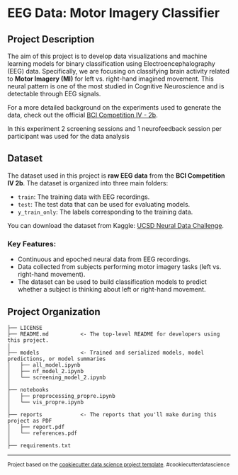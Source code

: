 EEG Data: Motor Imagery Classifier 
==============================

## Project Description

The aim of this project is to develop data visualizations and machine learning models for binary classification using Electroencephalography (EEG) data. Specifically, we are focusing on classifying brain activity related to **Motor Imagery (MI)** for left vs. right-hand imagined movement. This neural pattern is one of the most studied in Cognitive Neuroscience and is detectable through EEG signals.

For a more detailed background on the experiments used to generate the data, check out the official [BCI Competition IV - 2b](http://www.bbci.de/competition/iv/desc_2b.pdf).

In this experiment 2 screening sessions and 1 neurofeedback session per participant was used for the data analysis

## Dataset
The dataset used in this project is **raw EEG data** from the **BCI Competition IV 2b**. The dataset is organized into three main folders:
- `train`: The training data with EEG recordings.
- `test`: The test data that can be used for evaluating models.
- `y_train_only`: The labels corresponding to the training data.

You can download the dataset from Kaggle: [UCSD Neural Data Challenge](https://www.kaggle.com/competitions/ucsd-neural-data-challenge/data).

### Key Features:
- Continuous and epoched neural data from EEG recordings.
- Data collected from subjects performing motor imagery tasks (left vs. right-hand movement).
- The dataset can be used to build classification models to predict whether a subject is thinking about left or right-hand movement.

Project Organization
------------

    ├── LICENSE
    ├── README.md          <- The top-level README for developers using this project.
    │
    ├── models             <- Trained and serialized models, model predictions, or model summaries
    │   ├── all_model.ipynb
    │   ├── nf_model_2.ipynb
    │   └── screening_model_2.ipynb
    │
    ├── notebooks          
    │   ├── preprocessing_propre.ipynb
    │   └── vis_propre.ipynb
    │
    ├── reports            <- The reports that you'll make during this project as PDF
    │   ├── report.pdf
    │   └── references.pdf
    │
    ├── requirements.txt


--------

<p><small>Project based on the <a target="_blank" href="https://drivendata.github.io/cookiecutter-data-science/">cookiecutter data science project template</a>. #cookiecutterdatascience</small></p>
